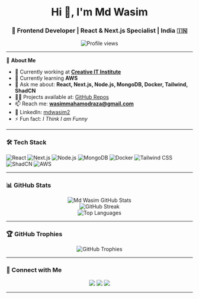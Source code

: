 <h1 align="center">Hi 👋, I'm Md Wasim</h1>
<h3 align="center">🚀 Frontend Developer | React & Next.js Specialist | India 🇮🇳</h3>

<p align="center">
  <img src="https://komarev.com/ghpvc/?username=mdwasim2&label=Profile%20views&color=0e75b6&style=flat" alt="Profile views" />
</p>

---

🌟 **About Me**

- 🔭 Currently working at **[Creative IT Institute](https://www.creativeitinstitute.com/)**
- 🌱 Currently learning **AWS**
- 💬 Ask me about: **React, Next.js, Node.js, MongoDB, Docker, Tailwind, ShadCN**
- 👨‍💻 Projects available at: [GitHub Repos](https://github.com/mdwasim2?tab=repositories)
- 📫 Reach me: **wasimmahamodraza@gmail.com**
- 🔗 LinkedIn: [mdwasim2](https://www.linkedin.com/in/mdwasim2)
- ⚡ Fun fact: *I Think I am Funny*

---

### 🛠️ Tech Stack

![React](https://img.shields.io/badge/React-20232A?style=for-the-badge&logo=react&logoColor=61DAFB)
![Next.js](https://img.shields.io/badge/Next.js-000?style=for-the-badge&logo=next.js&logoColor=white)
![Node.js](https://img.shields.io/badge/Node.js-339933?style=for-the-badge&logo=nodedotjs&logoColor=white)
![MongoDB](https://img.shields.io/badge/MongoDB-4EA94B?style=for-the-badge&logo=mongodb&logoColor=white)
![Docker](https://img.shields.io/badge/Docker-2496ED?style=for-the-badge&logo=docker&logoColor=white)
![Tailwind CSS](https://img.shields.io/badge/TailwindCSS-38B2AC?style=for-the-badge&logo=tailwind-css&logoColor=white)
![ShadCN](https://img.shields.io/badge/ShadCN-000?style=for-the-badge&logo=data:image/svg+xml;base64,...&logoColor=white)
![AWS](https://img.shields.io/badge/AWS-232F3E?style=for-the-badge&logo=amazon-aws&logoColor=white)

---

### 📊 GitHub Stats

<p align="center">
  <img src="https://github-readme-stats.vercel.app/api?username=mdwasim2&show_icons=true&theme=radical" alt="Md Wasim GitHub Stats" />
  <br />
  <img src="https://github-readme-streak-stats.herokuapp.com/?user=mdwasim2&theme=radical" alt="GitHub Streak" />
  <br />
  <img src="https://github-readme-stats.vercel.app/api/top-langs/?username=mdwasim2&layout=compact&theme=radical" alt="Top Languages" />
</p>

---

### 🏆 GitHub Trophies

<p align="center">
  <img src="https://github-profile-trophy.vercel.app/?username=mdwasim2&theme=radical&no-bg=true&margin-w=15" alt="GitHub Trophies">
</p>

---

### 🔗 Connect with Me

<p align="center">
  <a href="mailto:wasimmahamodraza@gmail.com"><img src="https://img.shields.io/badge/email-D14836?style=for-the-badge&logo=gmail&logoColor=white"/></a>
  <a href="https://www.linkedin.com/in/mdwasim2"><img src="https://img.shields.io/badge/LinkedIn-0077B5?style=for-the-badge&logo=linkedin&logoColor=white"/></a>
  <a href="https://dev.to/mdwasim2"><img src="https://img.shields.io/badge/dev.to-0A0A0A?style=for-the-badge&logo=devdotto&logoColor=white"/></a>
</p>

---

<!-- BLOG-POST-LIST:START -->
<!-- BLOG-POST-LIST:END -->

